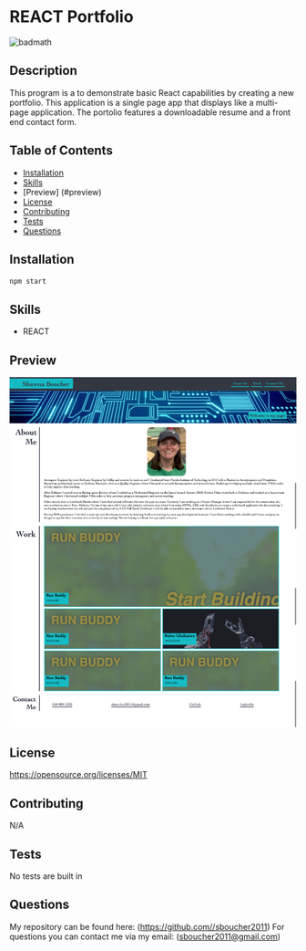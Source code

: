 # REACT Portfolio

![badmath](https://img.shields.io/badge/license-MIT-green)

## Description
This program is a to demonstrate basic React capabilities by creating a new portfolio.  This application is a single page app that displays like a multi-page application.  The portolio features a downloadable resume and a front end contact form.

## Table of Contents
* [Installation](#installation)
* [Skills](#skills)
* [Preview] (#preview)
* [License](#license)
* [Contributing](#contributing)
* [Tests](#tests)
* [Questions](#questions)

## Installation
```shell
npm start
```

## Skills
* REACT

## Preview
![alt text](https://github.com/sboucher2011/challenge02/blob/main/assets/images/website_image_for_readme.png)

## License
https://opensource.org/licenses/MIT
  
## Contributing
N/A

## Tests
No tests are built in

## Questions
My repository can be found here: (https://github.com//sboucher2011)
For questions you can contact me via my email: (sboucher2011@gmail.com)